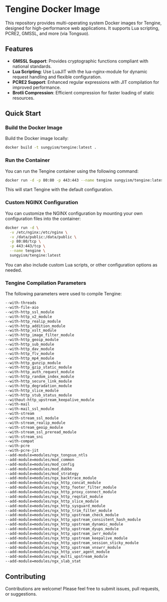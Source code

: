 # Tengine Docker Image

This repository provides multi-operating system Docker images for Tengine, designed for high-performance web applications. It supports Lua scripting, PCRE2, GMSSL, and more (via Tongsuo).

## Features

- **GMSSL Support**: Provides cryptographic functions compliant with national standards.
- **Lua Scripting**: Use LuaJIT with the lua-nginx-module for dynamic request handling and flexible configuration.
- **PCRE2 Support**: Enhanced regular expressions with JIT compilation for improved performance.
- **Brotli Compression**: Efficient compression for faster loading of static resources.

## Quick Start

### Build the Docker Image

Build the Docker image locally:
```sh
docker build -t sungyism/tengine:latest .
```

### Run the Container

You can run the Tengine container using the following command:
```sh
docker run -d -p 80:80 -p 443:443 --name tengine sungyism/tengine:latest
```

This will start Tengine with the default configuration.

### Custom NGINX Configuration

You can customize the NGINX configuration by mounting your own configuration files into the container:
```sh
docker run -d \
  -v /etc/nginx:/etc/nginx \
  -v /data/public:/data/public \
  -p 80:80/tcp \
  -p 443:443/tcp \
  --name tengine \
  sungyism/tengine:latest
```

You can also include custom Lua scripts, or other configuration options as needed.

### Tengine Compilation Parameters
The following parameters were used to compile Tengine:
```sh
--with-threads
--with-file-aio
--with-http_ssl_module
--with-http_v2_module
--with-http_realip_module
--with-http_addition_module
--with-http_xslt_module
--with-http_image_filter_module
--with-http_geoip_module
--with-http_sub_module
--with-http_dav_module
--with-http_flv_module
--with-http_mp4_module
--with-http_gunzip_module
--with-http_gzip_static_module
--with-http_auth_request_module
--with-http_random_index_module
--with-http_secure_link_module
--with-http_degradation_module
--with-http_slice_module
--with-http_stub_status_module
--without-http_upstream_keepalive_module
--with-mail
--with-mail_ssl_module
--with-stream
--with-stream_ssl_module
--with-stream_realip_module
--with-stream_geoip_module
--with-stream_ssl_preread_module
--with-stream_sni
--with-compat
--with-pcre
--with-pcre-jit
--add-module=modules/ngx_tongsuo_ntls
--add-module=modules/mod_common
--add-module=modules/mod_config
--add-module=modules/mod_dubbo
--add-module=modules/mod_strategy
--add-module=modules/ngx_backtrace_module
--add-module=modules/ngx_http_concat_module
--add-module=modules/ngx_http_footer_filter_module
--add-module=modules/ngx_http_proxy_connect_module
--add-module=modules/ngx_http_reqstat_module
--add-module=modules/ngx_http_slice_module
--add-module=modules/ngx_http_sysguard_module
--add-module=modules/ngx_http_trim_filter_module
--add-module=modules/ngx_http_upstream_check_module
--add-module=modules/ngx_http_upstream_consistent_hash_module
--add-module=modules/ngx_http_upstream_dynamic_module
--add-module=modules/ngx_http_upstream_dyups_module
--add-module=modules/ngx_http_upstream_iwrr_module
--add-module=modules/ngx_http_upstream_keepalive_module
--add-module=modules/ngx_http_upstream_session_sticky_module
--add-module=modules/ngx_http_upstream_vnswrr_module
--add-module=modules/ngx_http_user_agent_module
--add-module=modules/ngx_multi_upstream_module
--add-module=modules/ngx_slab_stat
```


## Contributing

Contributions are welcome! Please feel free to submit issues, pull requests, or suggestions.
